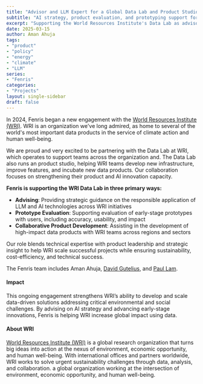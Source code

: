 ```yaml
---
title: "Advisor and LLM Expert for a Global Data Lab and Product Studio"
subtitle: "AI strategy, product evaluation, and prototyping support for a portfolio of initiatves across the world"
excerpt: "Supporting the World Resources Institute's Data Lab as advisor and consultant focused on LLM evaluation and collaborative prototyping."
date: 2025-03-15
author: Aman Ahuja
tags:
- "product"
- "policy"
- "energy"
- "climate"
- "LLM"
series:
- "Fenris"
categories:
- "Projects"
layout: single-sidebar
draft: false
---
```

In 2024, Fenris began a new engagement with the [World Resources Institute (WRI)](https://www.wri.org). WRI is an organization we've long admired, as home to several of the world's most important data products in the service of climate action and human well-being. 

We are proud and very excited to be partnering with the Data Lab at WRI, which operates to support teams across the organization and. The Data Lab also runs an product studio, helping WRI teams develop new infrastructure, improve features, and incubate new data products. Our collaboration focuses on strengthening their product and AI innovation capacity.

**Fenris is supporting the WRI Data Lab in three primary ways:**
* **Advising**: Providing strategic guidance on the responsible application of LLM and AI technologies across WRI initiatives
* **Prototype Evaluation**: Supporting evaluation of early-stage prototypes with users, including accuracy, usability, and impact
* **Collaborative Product Development**: Assisting in the development of high-impact data products with WRI teams across regions and sectors

Our role blends technical expertise with product leadership and strategic insight to help WRI scale successful projects while ensuring sustainability, cost-efficiency, and technical success. 

The Fenris team includes Aman Ahuja, <a href="https://www.linkedin.com/in/gutelius" target="new">David Gutelius</a>, and <a href="https://www.quantisan.com/" target=new>Paul Lam</a>. 

#### Impact

This ongoing engagement strengthens WRI’s ability to develop and scale data-driven solutions addressing critical environmental and social challenges. 
By advising on AI strategy and advancing early-stage innovations, Fenris is helping WRI increase global impact using data.

#### About WRI

[World Resources Institute (WRI)](https://www.wri.org) is a global research organization that turns big ideas into action at the nexus of environment, economic opportunity, and human well-being. With international offices and partners worldwide, WRI works to solve urgent sustainability challenges through data, analysis, and collaboration.
a global organization working at the intersection of environment, economic opportunity, and human well-being. 
